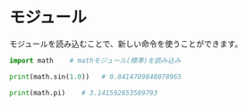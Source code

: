# モジュール

<p>モジュールを読み込むことで、新しい命令を使うことができます。</p>

```.py
import math    # mathモジュール(標準)を読み込み

print(math.sin(1.0))   # 0.8414709848078965

print(math.pi)    # 3.141592653589793 
```
